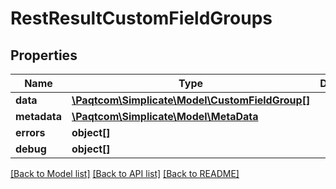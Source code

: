 # RestResultCustomFieldGroups

## Properties

 Name         | Type                                                                | Description | Notes      
--------------|---------------------------------------------------------------------|-------------|------------
 **data**     | [**\Paqtcom\Simplicate\Model\CustomFieldGroup[]**](CustomFieldGroup.md) |             | [optional] 
 **metadata** | [**\Paqtcom\Simplicate\Model\MetaData**](MetaData.md)                   |             | [optional] 
 **errors**   | **object[]**                                                        |             | [optional] 
 **debug**    | **object[]**                                                        |             | [optional] 

[[Back to Model list]](../README.md#documentation-for-models) [[Back to API list]](../README.md#documentation-for-api-endpoints) [[Back to README]](../README.md)


